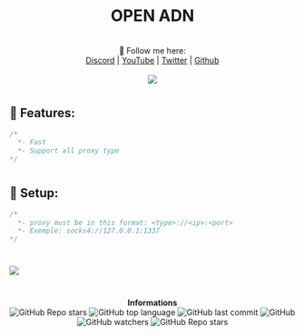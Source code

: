 <h1 align="center">OPEN ADN</h1>

<p align="center">
  <br>🖤 Follow me here:</b><br>
  <a href="https://dsc.gg/rca">Discord</a> |
  <a href="https://www.youtube.com/channel/UC09GPm24_rdeOXa5KOmhDnw">YouTube</a> |
  <a href="https://twitter.com/its_vichy">Twitter</a> |
  <a href="https://github.com/Its-Vichy">Github</a>
  <br><br>
  <img src="https://steamuserimages-a.akamaihd.net/ugc/939465072079337699/A44A2D24BB987267F26C56440F51A0B468481222/">
</p>

#

## 🌌 Features:
```cs
/*
  *- Fast
  *- Support all proxy type
*/
```

#

## 🌌 Setup:
```cs
/*
  *- proxy must be in this format: <type>://<ip>:<port>
  *- Exemple: socks4://127.0.0.1:1337
*/
```

#

<img src="https://media.discordapp.net/attachments/849991311372058666/850426978820816916/unknown.png">

#

<p align="center"> 
    <b>Informations</b><br>
    <img alt="GitHub Repo stars" src="https://img.shields.io/github/stars/Its-Vichy/Open-ADN?style=social">
    <img alt="GitHub top language" src="https://img.shields.io/github/languages/top/Its-Vichy/Open-ADN">
    <img alt="GitHub last commit" src="https://img.shields.io/github/last-commit/Its-Vichy/Open-ADN">
    <img alt="GitHub" src="https://img.shields.io/github/license/Its-Vichy/Open-ADN">
    <img alt="GitHub watchers" src="https://img.shields.io/github/watchers/Its-Vichy/Open-ADN?style=social">
    <img alt="GitHub Repo stars" src="https://img.shields.io/github/stars/Its-Vichy/Open-ADN?style=social">
</p>

